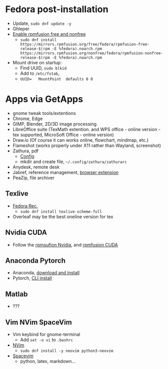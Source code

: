 # Fedora post-installation
- Update, `sudo dnf update -y`
- Ghleper
- [Enable rpmfusion free and nonfree](https://rpmfusion.org/Configuration)
  - `sudo dnf install https://mirrors.rpmfusion.org/free/fedora/rpmfusion-free-release-$(rpm -E %fedora).noarch.rpm https://mirrors.rpmfusion.org/nonfree/fedora/rpmfusion-nonfree-release-$(rpm -E %fedora).noarch.rpm`
- Mount drive on startup:
  - Find UUID, `sudo blkid`
  - Add to `/etc/fstab`,
  - `UUID=   MountPoint  defaults 0 0`

# Apps via GetApps
- gnome tweak tools/extentions
- Chrome, Edge
- GIMP, Blender, 2D/3D image processing
- LibreOffice suite (TexMath extention. and WPS office - online version - tex supported, MicroSoft Office - online version)
- Draw.io (Of course it can works online, flowchart, mindmap, etc.)
- Flameshot (works properly under X11 rather than Wayland, screenshot)
- Zathura, pdf
  - [Config](https://gist.github.com/michaelmrose/9595075b43f24aa903fa)
  - mkdir and create file, `~/.config/zathura/zathurarc`
- Anydesk, remote desk
- Jabref, reference management, [browser extension](https://docs.jabref.org/collect/jabref-browser-extension)
- PeaZip, file archiver

## Texlive

- [Fedora Rec.](https://docs.fedoraproject.org/en-US/neurofedora/latex/)
  - `sudo dnf install texlive-scheme-full`
- Overleaf may be the best oneline version for tex

## Nvidia CUDA
- Follow the [rpmsufion Nvidia](https://rpmfusion.org/Howto/NVIDIA), and [rpmfusion CUDA](https://rpmfusion.org/Howto/CUDA)

## Anaconda Pytorch
- Anaconda, [download and install](https://www.anaconda.com/download/success)
- Pytorch, [CLI install](https://pytorch.org/get-started/locally/)

## Matlab
- ???

## Vim NVim SpaceVim
- Vim keybind for gnome-terminal
  - Add `set -o vi` to `.bashrc`
- [NVim](https://github.com/neovim/neovim/blob/master/INSTALL.md)
  - `sudo dnf install -y neovim python3-neovim`
- [Spacevim](https://spacevim.org/)
  - python, latex, markdown...
